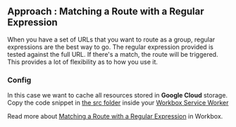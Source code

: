 ## Approach : Matching a Route with a Regular Expression
When you have a set of URLs that you want to route as a group, regular expressions are the best way to go. The regular expression provided is tested against the full URL. If there's a match, the route will be triggered. 
This provides a lot of flexibility as to how you use it. 

### Config
In this case we want to cache all resources stored in **Google Cloud** storage. Copy the code snippet in [the src folder](https://github.com/mayeedwin/pwafire/tree/master/bundle/cloud-storage/src) inside your 
[Workbox Service Worker](https://github.com/mayeedwin/pwafire/blob/master/bundle/workbox/src/service-worker.js) 

Read more about [Matching a Route with a Regular Expression](https://developers.google.com/web/tools/workbox/guides/route-requests) in Workbox.
